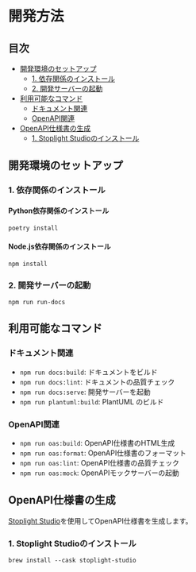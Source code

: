 # 開発方法

## 目次

- [開発環境のセットアップ](#開発環境のセットアップ)
  - [1. 依存関係のインストール](#1-依存関係のインストール)
  - [2. 開発サーバーの起動](#2-開発サーバーの起動)
- [利用可能なコマンド](#利用可能なコマンド)
  - [ドキュメント関連](#ドキュメント関連)
  - [OpenAPI関連](#openapi関連)
- [OpenAPI仕様書の生成](#openapi仕様書の生成)
  - [1. Stoplight Studioのインストール](#1-stoplight-studioのインストール)

## 開発環境のセットアップ

### 1. 依存関係のインストール

#### Python依存関係のインストール

```shell
poetry install
```

#### Node.js依存関係のインストール

```shell
npm install
```

### 2. 開発サーバーの起動

```shell
npm run run-docs
```

## 利用可能なコマンド

### ドキュメント関連

- `npm run docs:build`: ドキュメントをビルド
- `npm run docs:lint`: ドキュメントの品質チェック
- `npm run docs:serve`: 開発サーバーを起動
- `npm run plantuml:build`: PlantUML のビルド

### OpenAPI関連

- `npm run oas:build`: OpenAPI仕様書のHTML生成
- `npm run oas:format`: OpenAPI仕様書のフォーマット
- `npm run oas:lint`: OpenAPI仕様書の品質チェック
- `npm run oas:mock`: OpenAPIモックサーバーの起動

## OpenAPI仕様書の生成

[Stoplight Studio](https://stoplight.io/studio/)を使用してOpenAPI仕様書を生成します。

### 1. Stoplight Studioのインストール

```shell
brew install --cask stoplight-studio
```
